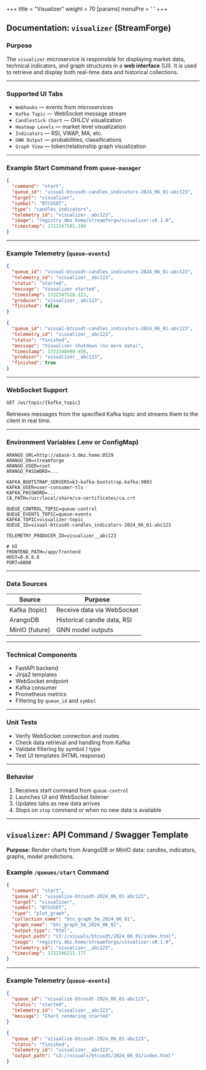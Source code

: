 +++
title = "Visualizer"
weight = 70
[params]
  menuPre = '<i class="fa-fw fas fa-chart-pie"></i> '
+++

## Documentation: `visualizer` (StreamForge)

### Purpose

The `visualizer` microservice is responsible for displaying market data, technical indicators, and graph structures in a **web interface** (UI).
It is used to retrieve and display both real-time data and historical collections.

---

### Supported UI Tabs

* `Webhooks` — events from microservices
* `Kafka Topic` — WebSocket message stream
* `Candlestick Chart` — OHLCV visualization
* `Heatmap Levels` — market level visualization
* `Indicators` — RSI, VWAP, MA, etc.
* `GNN Output` — probabilities, classifications
* `Graph View` — token/relationship graph visualization

---

### Example Start Command from `queue-manager`

```json
{
  "command": "start",
  "queue_id": "visual-btcusdt-candles_indicators-2024_06_01-abc123",
  "target": "visualizer",
  "symbol": "BTCUSDT",
  "type": "candles_indicators",
  "telemetry_id": "visualizer__abc123",
  "image": "registry.dmz.home/streamforge/visualizer:v0.1.0",
  "timestamp": 1722347501.100
}
```

---

### Example Telemetry (`queue-events`)

```json
{
  "queue_id": "visual-btcusdt-candles_indicators-2024_06_01-abc123",
  "telemetry_id": "visualizer__abc123",
  "status": "started",
  "message": "Visualizer started",
  "timestamp": 1722347510.123,
  "producer": "visualizer__abc123",
  "finished": false
}
```

```json
{
  "queue_id": "visual-btcusdt-candles_indicators-2024_06_01-abc123",
  "telemetry_id": "visualizer__abc123",
  "status": "finished",
  "message": "Visualizer shutdown (no more data)",
  "timestamp": 1722348999.456,
  "producer": "visualizer__abc123",
  "finished": true
}
```

---

### WebSocket Support

```http
GET /ws/topic/{kafka_topic}
```

Retrieves messages from the specified Kafka topic and streams them to the client in real time.

---

### Environment Variables (.env or ConfigMap)

```dotenv
ARANGO_URL=http://abase-3.dmz.home:8529
ARANGO_DB=streamforge
ARANGO_USER=root
ARANGO_PASSWORD=...

KAFKA_BOOTSTRAP_SERVERS=k3-kafka-bootstrap.kafka:9093
KAFKA_USER=user-consumer-tls
KAFKA_PASSWORD=...
CA_PATH=/usr/local/share/ca-certificates/ca.crt

QUEUE_CONTROL_TOPIC=queue-control
QUEUE_EVENTS_TOPIC=queue-events
KAFKA_TOPIC=visualizer-topic
QUEUE_ID=visual-btcusdt-candles_indicators-2024_06_01-abc123

TELEMETRY_PRODUCER_ID=visualizer__abc123

# UI
FRONTEND_PATH=/app/frontend
HOST=0.0.0.0
PORT=8000
```
---

### Data Sources

| Source         | Purpose                     |
| -------------- | --------------------------- |
| Kafka (topic)  | Receive data via WebSocket  |
| ArangoDB       | Historical candle data, RSI |
| MinIO (future) | GNN model outputs           |

---

### Technical Components

* FastAPI backend
* Jinja2 templates
* WebSocket endpoint
* Kafka consumer
* Prometheus metrics
* Filtering by `queue_id` and `symbol`

---

### Unit Tests

* Verify WebSocket connection and routes
* Check data retrieval and handling from Kafka
* Validate filtering by symbol / type
* Test UI templates (HTML response)

---

### Behavior

1. Receives start command from `queue-control`
2. Launches UI and WebSocket listener
3. Updates tabs as new data arrives
4. Stops on `stop` command or when no new data is available

---

## `visualizer`: API Command / Swagger Template

**Purpose:** Render charts from ArangoDB or MinIO data: candles, indicators, graphs, model predictions.

### Example `/queues/start` Command

```json
{
  "command": "start",
  "queue_id": "visualize-btcusdt-2024_06_01-abc123",
  "target": "visualizer",
  "symbol": "BTCUSDT",
  "type": "plot_graph",
  "collection_name": "btc_graph_5m_2024_06_01",
  "graph_name": "btc_graph_5m_2024_06_01",
  "output_type": "html",
  "output_path": "s3://visuals/btcusdt/2024_06_01/index.html",
  "image": "registry.dmz.home/streamforge/visualizer:v0.1.0",
  "telemetry_id": "visualizer__abc123",
  "timestamp": 1722346211.177
}
```

---

### Example Telemetry (`queue-events`)

```json
{
  "queue_id": "visualize-btcusdt-2024_06_01-abc123",
  "status": "started",
  "telemetry_id": "visualizer__abc123",
  "message": "Chart rendering started"
}
```

```json
{
  "queue_id": "visualize-btcusdt-2024_06_01-abc123",
  "status": "finished",
  "telemetry_id": "visualizer__abc123",
  "output_path": "s3://visuals/btcusdt/2024_06_01/index.html"
}
```
